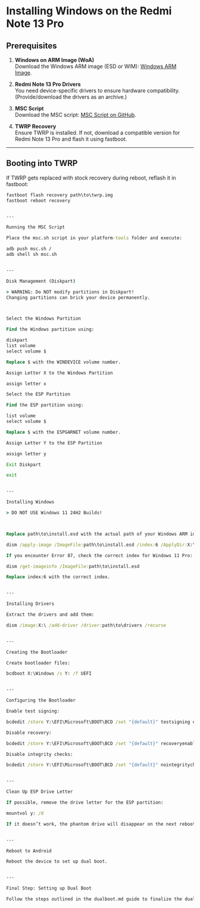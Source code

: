 # Installing Windows on the Redmi Note 13 Pro

## Prerequisites
1. **Windows on ARM Image (WoA)**  
   Download the Windows ARM image (ESD or WIM): [Windows ARM Image](https://worproject.com/esd).  

2. **Redmi Note 13 Pro Drivers**  
   You need device-specific drivers to ensure hardware compatibility. (Provide/download the drivers as an archive.)

3. **MSC Script**  
   Download the MSC script: [MSC Script on GitHub](https://github.com/n00b69/woa-perseus/releases/download/Files/msc.sh).

4. **TWRP Recovery**  
   Ensure TWRP is installed. If not, download a compatible version for Redmi Note 13 Pro and flash it using fastboot.  

---

## Booting into TWRP
If TWRP gets replaced with stock recovery during reboot, reflash it in fastboot:
```cmd
fastboot flash recovery path\to\twrp.img
fastboot reboot recovery


---

Running the MSC Script

Place the msc.sh script in your platform-tools folder and execute:

adb push msc.sh /
adb shell sh msc.sh


---

Disk Management (Diskpart)

> WARNING: Do NOT modify partitions in Diskpart!
Changing partitions can brick your device permanently.



Select the Windows Partition

Find the Windows partition using:

diskpart
list volume
select volume $

Replace $ with the WINDEVICE volume number.

Assign Letter X to the Windows Partition

assign letter x

Select the ESP Partition

Find the ESP partition using:

list volume
select volume $

Replace $ with the ESPGARNET volume number.

Assign Letter Y to the ESP Partition

assign letter y

Exit Diskpart

exit


---

Installing Windows

> DO NOT USE Windows 11 24H2 Builds!



Replace path\to\install.esd with the actual path of your Windows ARM image (either .esd or .wim):

dism /apply-image /ImageFile:path\to\install.esd /index:6 /ApplyDir:X:\

If you encounter Error 87, check the correct index for Windows 11 Pro:

dism /get-imageinfo /ImageFile:path\to\install.esd

Replace index:6 with the correct index.


---

Installing Drivers

Extract the drivers and add them:

dism /image:X:\ /add-driver /driver:path\to\drivers /recurse


---

Creating the Bootloader

Create bootloader files:

bcdboot X:\Windows /s Y: /f UEFI


---

Configuring the Bootloader

Enable test signing:

bcdedit /store Y:\EFI\Microsoft\BOOT\BCD /set "{default}" testsigning on

Disable recovery:

bcdedit /store Y:\EFI\Microsoft\BOOT\BCD /set "{default}" recoveryenabled no

Disable integrity checks:

bcdedit /store Y:\EFI\Microsoft\BOOT\BCD /set "{default}" nointegritychecks on


---

Clean Up ESP Drive Letter

If possible, remove the drive letter for the ESP partition:

mountvol y: /d

If it doesn’t work, the phantom drive will disappear on the next reboot.


---

Reboot to Android

Reboot the device to set up dual boot.


---

Final Step: Setting up Dual Boot

Follow the steps outlined in the dualboot.md guide to finalize the dual boot setup.
